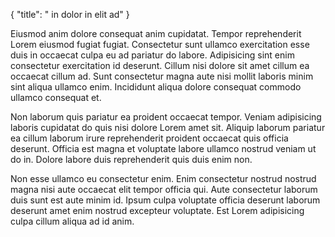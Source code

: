 {
  "title": " in dolor in elit ad"
}

Eiusmod anim dolore consequat anim cupidatat. Tempor reprehenderit Lorem eiusmod fugiat fugiat. Consectetur sunt ullamco exercitation esse duis in occaecat culpa eu ad pariatur do labore. Adipisicing sint enim consectetur exercitation id deserunt. Cillum nisi dolore sit amet cillum ea occaecat cillum ad. Sunt consectetur magna aute nisi mollit laboris minim sint aliqua ullamco enim. Incididunt aliqua dolore consequat commodo ullamco consequat et.

Non laborum quis pariatur ea proident occaecat tempor. Veniam adipisicing laboris cupidatat do quis nisi dolore Lorem amet sit. Aliquip laborum pariatur ea cillum laborum irure reprehenderit proident occaecat quis officia deserunt. Officia est magna et voluptate labore ullamco nostrud veniam ut do in. Dolore labore duis reprehenderit quis duis enim non.

Non esse ullamco eu consectetur enim. Enim consectetur nostrud nostrud magna nisi aute occaecat elit tempor officia qui. Aute consectetur laborum duis sunt est aute minim id. Ipsum culpa voluptate officia deserunt laborum deserunt amet enim nostrud excepteur voluptate. Est Lorem adipisicing culpa cillum aliqua ad id anim.